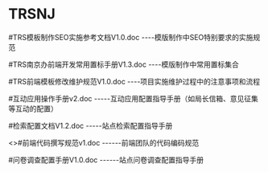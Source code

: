 ﻿# TRSNJ

#TRS模板制作SEO实施参考文档V1.0.doc    ----模版制作中SEO特别要求的实施规范

#TRS南京办前端开发常用置标手册V1.3.doc    ----模版制作中常用置标集合

#TRS前端模板修改维护规范V1.0.doc    ----项目实施维护过程中的注意事项和流程

#互动应用操作手册v2.doc     -----互动应用配置指导手册（如局长信箱、意见征集等互动的配置）

#检索配置文档V1.2.doc    -----站点检索配置指导手册

<>#前端代码撰写规范v1.doc   ------前端团队的代码编码规范

#问卷调查配置手册V1.0.doc     ------站点问卷调查配置指导手册